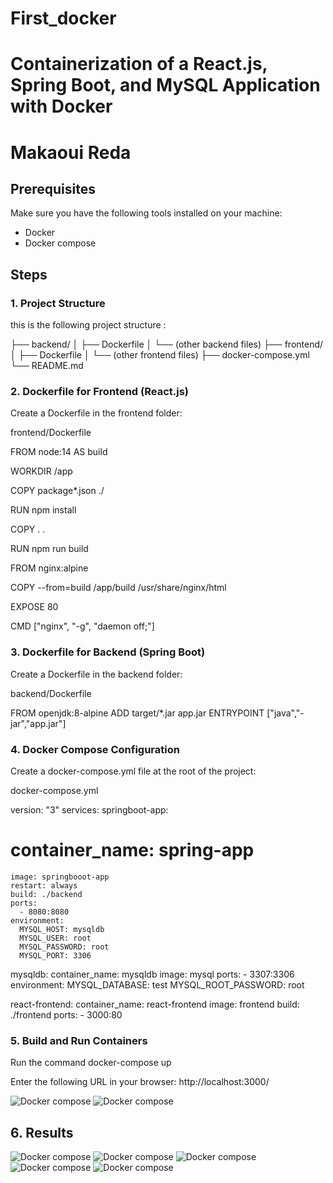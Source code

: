 # First_docker
# Containerization of a React.js, Spring Boot, and MySQL Application with Docker
# Makaoui Reda
## Prerequisites
Make sure you have the following tools installed on your machine:
- Docker
- Docker compose

## Steps

### 1. Project Structure

this is the following project structure :

├── backend/
│   ├── Dockerfile
│   └── (other backend files)
├── frontend/
│   ├── Dockerfile
│   └── (other frontend files)
├── docker-compose.yml
└── README.md


### 2. Dockerfile for Frontend (React.js)
Create a Dockerfile in the frontend folder:

frontend/Dockerfile

FROM node:14 AS build

WORKDIR /app

COPY package*.json ./

RUN npm install

COPY . .

RUN npm run build

FROM nginx:alpine

COPY --from=build /app/build /usr/share/nginx/html

EXPOSE 80

CMD ["nginx", "-g", "daemon off;"]



### 3. Dockerfile for Backend (Spring Boot)
Create a Dockerfile in the backend folder:

backend/Dockerfile

FROM openjdk:8-alpine
ADD target/*.jar app.jar
ENTRYPOINT ["java","-jar","app.jar"]



### 4. Docker Compose Configuration
Create a docker-compose.yml file at the root of the project:

docker-compose.yml

version: "3"
services: 
  springboot-app:
   # container_name: spring-app
    image: springbooot-app
    restart: always
    build: ./backend
    ports:
      - 8080:8080 
    environment:
      MYSQL_HOST: mysqldb
      MYSQL_USER: root
      MYSQL_PASSWORD: root
      MYSQL_PORT: 3306
  mysqldb: 
    container_name: mysqldb
    image: mysql
    ports: 
     - 3307:3306   
    environment:
      MYSQL_DATABASE: test
      MYSQL_ROOT_PASSWORD: root

  react-frontend:
    container_name: react-frontend
    image: frontend
    build: ./frontend
    ports:
      - 3000:80


### 5. Build and Run Containers

Run the command docker-compose up

Enter the following URL in your browser: http://localhost:3000/

![Docker compose](docker/8.png)
![Docker compose](docker/1.png)

## 6. Results
![Docker compose](docker/2.png)
![Docker compose](docker/3.png)
![Docker compose](docker/4.png)
![Docker compose](docker/5.png)
![Docker compose](docker/6.png)
